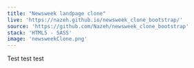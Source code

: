 ```yaml
---
title: "Newsweek landpage clone"
live: 'https://nazeh.github.io/newsweek_clone_bootstrap/'
source: 'https://github.com/Nazeh/newsweek_clone_bootstrap'
stack: 'HTML5 - SASS'
image: 'newsweekClone.png'
---
```


Test test test

